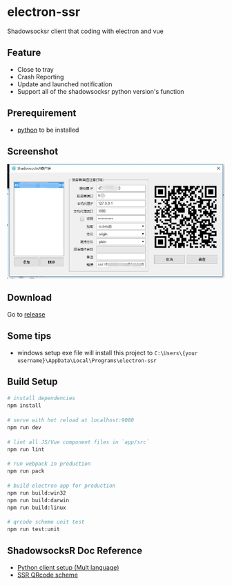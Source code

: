 # electron-ssr
Shadowsocksr client that coding with electron and vue

## Feature
- Close to tray
- Crash Reporting
- Update and launched notification
- Support all of the shadowsocksr python version's function

## Prerequirement
- [python](https://www.python.org/downloads/) to be installed

## Screenshot
![](./doc/images/ssr-client.jpg)

## Download
Go to [release](https://github.com/erguotou520/electron-ssr/releases)

## Some tips
* windows setup exe file will install this project to `C:\Users\{your username}\AppData\Local\Programs\electron-ssr`

## Build Setup

``` bash
# install dependencies
npm install

# serve with hot reload at localhost:9080
npm run dev

# lint all JS/Vue component files in `app/src`
npm run lint

# run webpack in production
npm run pack

# build electron app for production
npm run build:win32
npm run build:darwin
npm run build:linux

# qrcode scheme unit test
npm run test:unit
```

## ShadowsocksR Doc Reference
- [Python client setup (Mult language)](https://github.com/breakwa11/shadowsocks-rss/wiki/Python-client-setup-(Mult-language))
- [SSR QRcode scheme](https://github.com/breakwa11/shadowsocks-rss/wiki/SSR-QRcode-scheme)
